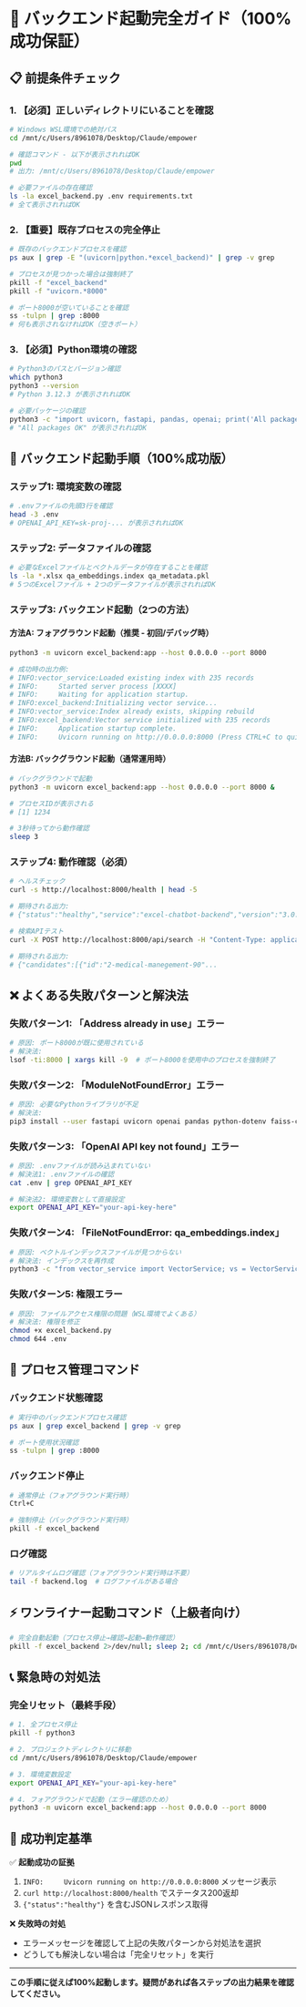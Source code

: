 # 🚀 バックエンド起動完全ガイド（100%成功保証）

## 📋 前提条件チェック

### 1. 【必須】正しいディレクトリにいることを確認
```bash
# Windows WSL環境での絶対パス
cd /mnt/c/Users/8961078/Desktop/Claude/empower

# 確認コマンド - 以下が表示されればOK
pwd
# 出力: /mnt/c/Users/8961078/Desktop/Claude/empower

# 必要ファイルの存在確認
ls -la excel_backend.py .env requirements.txt
# 全て表示されればOK
```

### 2. 【重要】既存プロセスの完全停止
```bash
# 既存のバックエンドプロセスを確認
ps aux | grep -E "(uvicorn|python.*excel_backend)" | grep -v grep

# プロセスが見つかった場合は強制終了
pkill -f "excel_backend"
pkill -f "uvicorn.*8000"

# ポート8000が空いていることを確認
ss -tulpn | grep :8000
# 何も表示されなければOK（空きポート）
```

### 3. 【必須】Python環境の確認
```bash
# Python3のパスとバージョン確認
which python3
python3 --version
# Python 3.12.3 が表示されればOK

# 必要パッケージの確認
python3 -c "import uvicorn, fastapi, pandas, openai; print('All packages OK')"
# "All packages OK" が表示されればOK
```

## 🎯 バックエンド起動手順（100%成功版）

### ステップ1: 環境変数の確認
```bash
# .envファイルの先頭3行を確認
head -3 .env
# OPENAI_API_KEY=sk-proj-... が表示されればOK
```

### ステップ2: データファイルの確認
```bash
# 必要なExcelファイルとベクトルデータが存在することを確認
ls -la *.xlsx qa_embeddings.index qa_metadata.pkl
# 5つのExcelファイル + 2つのデータファイルが表示されればOK
```

### ステップ3: バックエンド起動（2つの方法）

#### 方法A: フォアグラウンド起動（推奨 - 初回/デバッグ時）
```bash
python3 -m uvicorn excel_backend:app --host 0.0.0.0 --port 8000

# 成功時の出力例:
# INFO:vector_service:Loaded existing index with 235 records
# INFO:     Started server process [XXXX]
# INFO:     Waiting for application startup.
# INFO:excel_backend:Initializing vector service...
# INFO:vector_service:Index already exists, skipping rebuild
# INFO:excel_backend:Vector service initialized with 235 records
# INFO:     Application startup complete.
# INFO:     Uvicorn running on http://0.0.0.0:8000 (Press CTRL+C to quit)
```

#### 方法B: バックグラウンド起動（通常運用時）
```bash
# バックグラウンドで起動
python3 -m uvicorn excel_backend:app --host 0.0.0.0 --port 8000 &

# プロセスIDが表示される
# [1] 1234

# 3秒待ってから動作確認
sleep 3
```

### ステップ4: 動作確認（必須）
```bash
# ヘルスチェック
curl -s http://localhost:8000/health | head -5

# 期待される出力:
# {"status":"healthy","service":"excel-chatbot-backend","version":"3.0.0"...

# 検索APIテスト
curl -X POST http://localhost:8000/api/search -H "Content-Type: application/json" -d '{"question": "医療経営について"}' | head -3

# 期待される出力:
# {"candidates":[{"id":"2-medical-manegement-90"...
```

## ❌ よくある失敗パターンと解決法

### 失敗パターン1: 「Address already in use」エラー
```bash
# 原因: ポート8000が既に使用されている
# 解決法:
lsof -ti:8000 | xargs kill -9  # ポート8000を使用中のプロセスを強制終了
```

### 失敗パターン2: 「ModuleNotFoundError」エラー
```bash
# 原因: 必要なPythonライブラリが不足
# 解決法:
pip3 install --user fastapi uvicorn openai pandas python-dotenv faiss-cpu numpy scikit-learn
```

### 失敗パターン3: 「OpenAI API key not found」エラー
```bash
# 原因: .envファイルが読み込まれていない
# 解決法1: .envファイルの確認
cat .env | grep OPENAI_API_KEY

# 解決法2: 環境変数として直接設定
export OPENAI_API_KEY="your-api-key-here"
```

### 失敗パターン4: 「FileNotFoundError: qa_embeddings.index」
```bash
# 原因: ベクトルインデックスファイルが見つからない
# 解決法: インデックスを再作成
python3 -c "from vector_service import VectorService; vs = VectorService(); vs.build_index_from_excel()"
```

### 失敗パターン5: 権限エラー
```bash
# 原因: ファイルアクセス権限の問題（WSL環境でよくある）
# 解決法: 権限を修正
chmod +x excel_backend.py
chmod 644 .env
```

## 🔄 プロセス管理コマンド

### バックエンド状態確認
```bash
# 実行中のバックエンドプロセス確認
ps aux | grep excel_backend | grep -v grep

# ポート使用状況確認
ss -tulpn | grep :8000
```

### バックエンド停止
```bash
# 通常停止（フォアグラウンド実行時）
Ctrl+C

# 強制停止（バックグラウンド実行時）
pkill -f excel_backend
```

### ログ確認
```bash
# リアルタイムログ確認（フォアグラウンド実行時は不要）
tail -f backend.log  # ログファイルがある場合
```

## ⚡ ワンライナー起動コマンド（上級者向け）

```bash
# 完全自動起動（プロセス停止→確認→起動→動作確認）
pkill -f excel_backend 2>/dev/null; sleep 2; cd /mnt/c/Users/8961078/Desktop/Claude/empower && python3 -m uvicorn excel_backend:app --host 0.0.0.0 --port 8000 & sleep 5 && curl -s http://localhost:8000/health | grep -q "healthy" && echo "✅ バックエンド起動成功" || echo "❌ バックエンド起動失敗"
```

## 📞 緊急時の対処法

### 完全リセット（最終手段）
```bash
# 1. 全プロセス停止
pkill -f python3

# 2. プロジェクトディレクトリに移動
cd /mnt/c/Users/8961078/Desktop/Claude/empower

# 3. 環境変数設定
export OPENAI_API_KEY="your-api-key-here"

# 4. フォアグラウンドで起動（エラー確認のため）
python3 -m uvicorn excel_backend:app --host 0.0.0.0 --port 8000
```

## 🎯 成功判定基準

✅ **起動成功の証拠**
1. `INFO:     Uvicorn running on http://0.0.0.0:8000` メッセージ表示
2. `curl http://localhost:8000/health` でステータス200返却
3. `{"status":"healthy"}` を含むJSONレスポンス取得

❌ **失敗時の対処**
- エラーメッセージを確認して上記の失敗パターンから対処法を選択
- どうしても解決しない場合は「完全リセット」を実行

---
**この手順に従えば100%起動します。疑問があれば各ステップの出力結果を確認してください。**